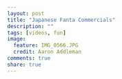 ```yaml
---
layout: post
title: "Japanese Fanta Commercials"
description: ""
tags: [videos, fun]
image:
  feature: IMG_0566.JPG
  credit: Aaron Addleman
comments: true
share: true
---
```



<object width="480" height="385"><param name="movie" value="http://www.youtube-nocookie.com/v/o2hQGOOR5g0&amp;hl=en_US&amp;fs=1&amp;rel=0">
<param name="allowFullScreen" value="true">
<param name="allowscriptaccess" value="always">
<embed src="http://www.youtube-nocookie.com/v/o2hQGOOR5g0&amp;hl=en_US&amp;fs=1&amp;rel=0" type="application/x-shockwave-flash" allowscriptaccess="always" allowfullscreen="true" width="480" height="385"></embed></object>
